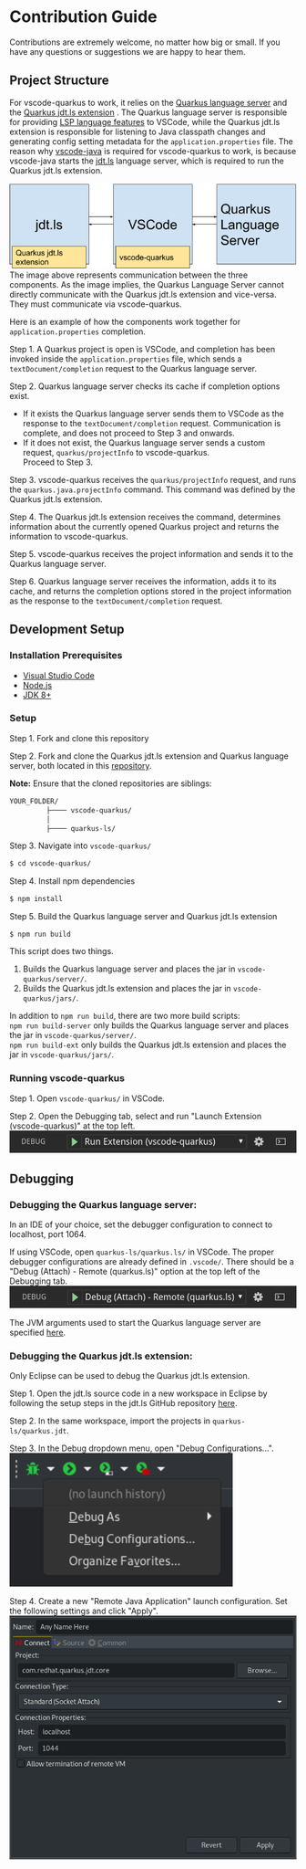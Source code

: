 # Contribution Guide

Contributions are extremely welcome, no matter how big or small.
If you have any questions or suggestions we are happy to hear them.

## Project Structure
For vscode-quarkus to work, it relies on the
[Quarkus language server](https://github.com/redhat-developer/quarkus-ls/tree/master/quarkus.ls)
and the 
[Quarkus jdt.ls extension](https://github.com/redhat-developer/quarkus-ls/tree/master/quarkus.jdt)
. The Quarkus language server is responsible for providing
[LSP language features](https://microsoft.github.io/language-server-protocol/specification)
to VSCode, while the Quarkus jdt.ls extension is responsible for listening
to Java classpath changes and generating config setting metadata for
the `application.properties` file.
The reason why 
[vscode-java](https://github.com/redhat-developer/vscode-jav) 
is required for vscode-quarkus to work, is because vscode-java
starts the [jdt.ls](https://github.com/eclipse/eclipse.jdt.ls)
language server, which is required to run the Quarkus jdt.ls extension.  

![](images/componentDiagram.png)  
The image above represents communication between the three components. 
As the image implies, the Quarkus Language Server cannot directly 
communicate with the Quarkus jdt.ls extension and vice-versa. They must 
communicate via vscode-quarkus.  

Here is an example of how the components work together for
`application.properties` completion.  

Step 1. A Quarkus project is open is VSCode, and completion has been 
invoked inside the `application.properties` file, which sends a
`textDocument/completion` request to the Quarkus language server.  

Step 2. Quarkus language server checks its cache if completion options
exist.  
* If it exists the Quarkus language server sends them to VSCode 
as the response to the `textDocument/completion` request.
Communication is complete, and does not proceed to Step 3 
and onwards.
* If it does not exist, the Quarkus language server sends a 
custom request, `quarkus/projectInfo` to vscode-quarkus.  
Proceed to Step 3.  

Step 3. vscode-quarkus receives the `quarkus/projectInfo` request,
and runs the `quarkus.java.projectInfo` command. This command was
defined by the Quarkus jdt.ls extension.  

Step 4. The Quarkus jdt.ls extension receives the command, determines
information about the currently opened Quarkus project and returns
the information to vscode-quarkus.  

Step 5. vscode-quarkus receives the project information and sends it
to the Quarkus language server.  

Step 6. Quarkus language server receives the information, adds it 
to its cache, and returns the completion options stored in the 
project information as the response to the `textDocument/completion`
request. 


## Development Setup

### Installation Prerequisites

  * [Visual Studio Code](https://code.visualstudio.com/)
  * [Node.js](https://nodejs.org/en/)
  * [JDK 8+](http://www.oracle.com/technetwork/java/javase/downloads/index.html)

### Setup
Step 1. Fork and clone this repository  

Step 2. Fork and clone the Quarkus jdt.ls extension and Quarkus language server, both located
in this [repository](https://github.com/redhat-developer/quarkus-ls).  

**Note:** Ensure that the cloned repositories are siblings:

```
YOUR_FOLDER/
         ├──── vscode-quarkus/
         │      
         ├──── quarkus-ls/
```  
Step 3. Navigate into `vscode-quarkus/`
```bash
$ cd vscode-quarkus/
```  
Step 4. Install npm dependencies
```bash
$ npm install
```  

Step 5. Build the Quarkus language server and Quarkus jdt.ls extension
```bash
$ npm run build
```
This script does two things.
1. Builds the Quarkus language server and places the jar in 
`vscode-quarkus/server/`.
2. Builds the Quarkus jdt.ls extension and places the jar in 
`vscode-quarkus/jars/`.  

In addition to `npm run build`, there are two more build scripts:  
`npm run build-server` only builds the Quarkus language server and places the jar in `vscode-quarkus/server/`.  
`npm run build-ext` only builds the Quarkus jdt.ls extension and places the jar in `vscode-quarkus/jars/`.

### Running vscode-quarkus
Step 1. Open `vscode-quarkus/` in VSCode.  

Step 2. Open the Debugging tab, select and run 
"Launch Extension (vscode-quarkus)" at the top left.
![](images/runExtension.png)

## Debugging  
### Debugging the Quarkus language server:
In an IDE of your choice, set the debugger configuration to connect
to localhost, port 1064.  

If using VSCode, open `quarkus-ls/quarkus.ls/` in VSCode. The proper
debugger configurations are already defined in `.vscode/`.
There should be a "Debug (Attach) - Remote (quarkus.ls)" option
at the top left of the Debugging tab.
![](images/runDebugger.png)  

The JVM arguments used to start the Quarkus language
server are specified
[here](https://github.com/redhat-developer/vscode-xml/blob/35c122edcce09038e853dfab112dd76813302034/src/javaServerStarter.ts#L26).

### Debugging the Quarkus jdt.ls extension:
Only Eclipse can be used to debug the Quarkus jdt.ls extension.  

Step 1. Open the jdt.ls source code in a new workspace in Eclipse by
following the setup
steps in the jdt.ls GitHub repository 
[here](https://github.com/eclipse/eclipse.jdt.ls#first-time-setup).  

Step 2. In the same workspace, import the projects in
`quarkus-ls/quarkus.jdt`.

Step 3. In the Debug dropdown menu, open "Debug Configurations...".  
![](images/debugConfigMenu.png)  

Step 4. Create a new "Remote Java Application" launch configuration.
Set the following settings and click "Apply".  
![](images/debugConfig.png)

